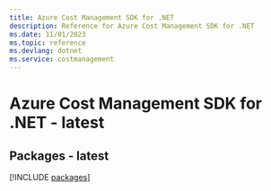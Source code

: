 ```yaml
---
title: Azure Cost Management SDK for .NET
description: Reference for Azure Cost Management SDK for .NET
ms.date: 11/01/2023
ms.topic: reference
ms.devlang: dotnet
ms.service: costmanagement
---
```

# Azure Cost Management SDK for .NET - latest
## Packages - latest
[!INCLUDE [packages](cost-management-index.md)]
